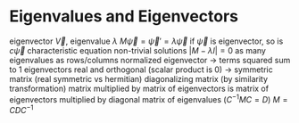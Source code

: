 # Eigenvalues and Eigenvectors
eigenvector $\vec{V}$, eigenvalue $\lambda$
	$M\vec{\psi} = \vec{\psi}' = \lambda\vec{\psi}$
	if $\vec{\psi }$ is eigenvector, so is $c\vec{\psi}$
	characteristic equation
		non-trivial solutions
		$|M-\lambda I| = 0$
		as many eigenvalues as rows/columns
		normalized eigenvector → terms squared sum to 1
		eigenvectors real and orthogonal (scalar product is 0) → symmetric matrix (real symmetric vs hermitian)
diagonalizing matrix (by similarity transformation)
	matrix multiplied by matrix of eigenvectors is matrix of eigenvectors multiplied by diagonal matrix of eigenvalues ($C^{-1}MC = D)$
$M = CDC^{-1}$